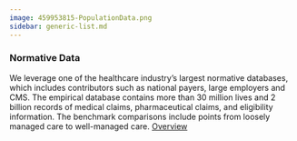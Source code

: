 ```yaml
---
image: 459953815-PopulationData.png
sidebar: generic-list.md
---
```


### Normative Data

We leverage one of the healthcare industry’s largest normative databases, which includes contributors such as national payers, large employers and CMS. The empirical database contains more than 30 million lives and 2 billion records of medical claims, pharmaceutical claims, and eligibility information. The benchmark comparisons include points from loosely managed care to well-managed care.
[Overview]

[Overview]: http://google.com
